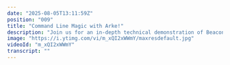 ```yaml
---
date: "2025-08-05T13:11:59Z"
position: "009"
title: "Command Line Magic with Arke!"
description: "Join us for an in-depth technical demonstration of Beacon! Arke’s internal developer tool built to streamline composable workflows.\nWe’ll explore why Beacon was created, walk through live use cases like schema management and disaster recovery and share how it's being used as a production-ready tool. You’ll also get a first look at the roadmap and learn how to get involved via GitHub."
image: "https://i.ytimg.com/vi/m_xQI2xWWmY/maxresdefault.jpg"
videoId: "m_xQI2xWWmY"
transcript: ""
---
```


